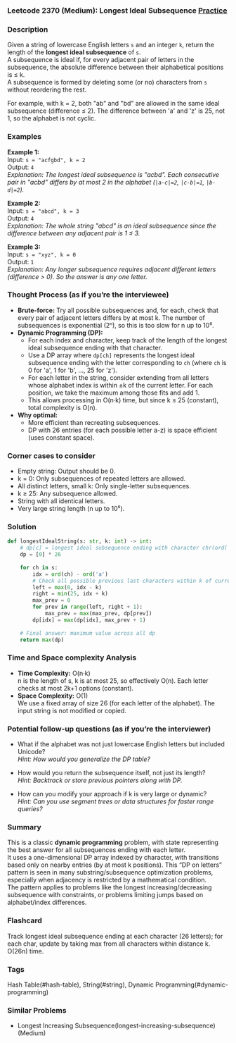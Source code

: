 ### Leetcode 2370 (Medium): Longest Ideal Subsequence [Practice](https://leetcode.com/problems/longest-ideal-subsequence)

### Description  
Given a string of lowercase English letters `s` and an integer `k`, return the length of the **longest ideal subsequence** of `s`.  
A subsequence is ideal if, for every adjacent pair of letters in the subsequence, the absolute difference between their alphabetical positions is ≤ k.   
A subsequence is formed by deleting some (or no) characters from `s` without reordering the rest.

For example, with k = 2, both "ab" and "bd" are allowed in the same ideal subsequence (difference ≤ 2). The difference between 'a' and 'z' is 25, not 1, so the alphabet is not cyclic.

### Examples  

**Example 1:**  
Input: `s = "acfgbd", k = 2`  
Output: `4`  
*Explanation: The longest ideal subsequence is "acbd". Each consecutive pair in "acbd" differs by at most 2 in the alphabet (`|a-c|=2`, `|c-b|=1`, `|b-d|=2`).*  

**Example 2:**  
Input: `s = "abcd", k = 3`  
Output: `4`  
*Explanation: The whole string "abcd" is an ideal subsequence since the difference between any adjacent pair is 1 ≤ 3.*

**Example 3:**  
Input: `s = "xyz", k = 0`  
Output: `1`  
*Explanation: Any longer subsequence requires adjacent different letters (difference > 0). So the answer is any one letter.*

### Thought Process (as if you’re the interviewee)  
- **Brute-force:** Try all possible subsequences and, for each, check that every pair of adjacent letters differs by at most k. The number of subsequences is exponential (2ⁿ), so this is too slow for n up to 10⁵.
- **Dynamic Programming (DP):**  
  - For each index and character, keep track of the length of the longest ideal subsequence ending with that character.
  - Use a DP array where `dp[ch]` represents the longest ideal subsequence ending with the letter corresponding to `ch` (where `ch` is 0 for 'a', 1 for 'b', ..., 25 for 'z').
  - For each letter in the string, consider extending from all letters whose alphabet index is within ±k of the current letter. For each position, we take the maximum among those fits and add 1.
  - This allows processing in O(n·k) time, but since k ≤ 25 (constant), total complexity is O(n).
- **Why optimal:**  
  - More efficient than recreating subsequences.  
  - DP with 26 entries (for each possible letter a-z) is space efficient (uses constant space).

### Corner cases to consider  
- Empty string: Output should be 0.
- k = 0: Only subsequences of repeated letters are allowed.
- All distinct letters, small k: Only single-letter subsequences.
- k ≥ 25: Any subsequence allowed.
- String with all identical letters.
- Very large string length (n up to 10⁵).

### Solution

```python
def longestIdealString(s: str, k: int) -> int:
    # dp[c] = longest ideal subsequence ending with character chr(ord('a')+c)
    dp = [0] * 26
    
    for ch in s:
        idx = ord(ch) - ord('a')
        # Check all possible previous last characters within k of current
        left = max(0, idx - k)
        right = min(25, idx + k)
        max_prev = 0
        for prev in range(left, right + 1):
            max_prev = max(max_prev, dp[prev])
        dp[idx] = max(dp[idx], max_prev + 1)
    
    # Final answer: maximum value across all dp
    return max(dp)
```

### Time and Space complexity Analysis  

- **Time Complexity:** O(n·k)  
  n is the length of s, k is at most 25, so effectively O(n). Each letter checks at most 2k+1 options (constant).
- **Space Complexity:** O(1)  
  We use a fixed array of size 26 (for each letter of the alphabet). The input string is not modified or copied.

### Potential follow-up questions (as if you’re the interviewer)  

- What if the alphabet was not just lowercase English letters but included Unicode?  
  *Hint: How would you generalize the DP table?*

- How would you return the subsequence itself, not just its length?  
  *Hint: Backtrack or store previous pointers along with DP.*

- How can you modify your approach if k is very large or dynamic?  
  *Hint: Can you use segment trees or data structures for faster range queries?*

### Summary
This is a classic **dynamic programming** problem, with state representing the best answer for all subsequences ending with each letter.  
It uses a one-dimensional DP array indexed by character, with transitions based only on nearby entries (by at most k positions). This “DP on letters” pattern is seen in many substring/subsequence optimization problems, especially when adjacency is restricted by a mathematical condition.  
The pattern applies to problems like the longest increasing/decreasing subsequence with constraints, or problems limiting jumps based on alphabet/index differences.


### Flashcard
Track longest ideal subsequence ending at each character (26 letters); for each char, update by taking max from all characters within distance k. O(26n) time.

### Tags
Hash Table(#hash-table), String(#string), Dynamic Programming(#dynamic-programming)

### Similar Problems
- Longest Increasing Subsequence(longest-increasing-subsequence) (Medium)